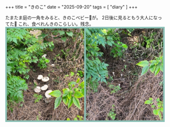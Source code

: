 +++
title = "きのこ"
date = "2025-09-20"
tags = [
    "diary"
]
+++

たまたま庭の一角をみると、きのこベビー👶が。 2日後に見るともう大人になってた🍄 これ、食べれんきのこらしい。残念。
![](01.jpg)